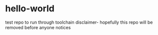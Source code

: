 # hello-world
test repo to run through toolchain
disclaimer- hopefully this repo will be removed before anyone notices
